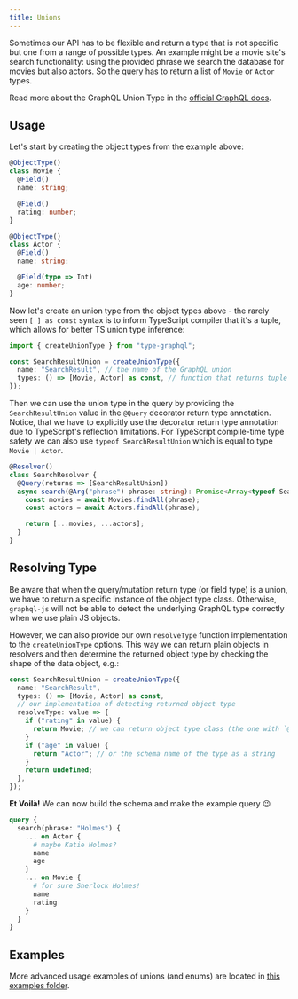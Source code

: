 ```yaml
---
title: Unions
---
```


Sometimes our API has to be flexible and return a type that is not specific but one from a range of possible types. An example might be a movie site's search functionality: using the provided phrase we search the database for movies but also actors. So the query has to return a list of `Movie` or `Actor` types.

Read more about the GraphQL Union Type in the [official GraphQL docs](http://graphql.org/learn/schema/#union-types).

## Usage

Let's start by creating the object types from the example above:

```typescript
@ObjectType()
class Movie {
  @Field()
  name: string;

  @Field()
  rating: number;
}
```

```typescript
@ObjectType()
class Actor {
  @Field()
  name: string;

  @Field(type => Int)
  age: number;
}
```

Now let's create an union type from the object types above - the rarely seen `[ ] as const` syntax is to inform TypeScript compiler that it's a tuple, which allows for better TS union type inference:

```typescript
import { createUnionType } from "type-graphql";

const SearchResultUnion = createUnionType({
  name: "SearchResult", // the name of the GraphQL union
  types: () => [Movie, Actor] as const, // function that returns tuple of object types classes
});
```

Then we can use the union type in the query by providing the `SearchResultUnion` value in the `@Query` decorator return type annotation.
Notice, that we have to explicitly use the decorator return type annotation due to TypeScript's reflection limitations.
For TypeScript compile-time type safety we can also use `typeof SearchResultUnion` which is equal to type `Movie | Actor`.

```typescript
@Resolver()
class SearchResolver {
  @Query(returns => [SearchResultUnion])
  async search(@Arg("phrase") phrase: string): Promise<Array<typeof SearchResultUnion>> {
    const movies = await Movies.findAll(phrase);
    const actors = await Actors.findAll(phrase);

    return [...movies, ...actors];
  }
}
```

## Resolving Type

Be aware that when the query/mutation return type (or field type) is a union, we have to return a specific instance of the object type class. Otherwise, `graphql-js` will not be able to detect the underlying GraphQL type correctly when we use plain JS objects.

However, we can also provide our own `resolveType` function implementation to the `createUnionType` options. This way we can return plain objects in resolvers and then determine the returned object type by checking the shape of the data object, e.g.:

```typescript
const SearchResultUnion = createUnionType({
  name: "SearchResult",
  types: () => [Movie, Actor] as const,
  // our implementation of detecting returned object type
  resolveType: value => {
    if ("rating" in value) {
      return Movie; // we can return object type class (the one with `@ObjectType()`)
    }
    if ("age" in value) {
      return "Actor"; // or the schema name of the type as a string
    }
    return undefined;
  },
});
```

**Et Voilà!** We can now build the schema and make the example query 😉

```graphql
query {
  search(phrase: "Holmes") {
    ... on Actor {
      # maybe Katie Holmes?
      name
      age
    }
    ... on Movie {
      # for sure Sherlock Holmes!
      name
      rating
    }
  }
}
```

## Examples

More advanced usage examples of unions (and enums) are located in [this examples folder](https://github.com/MichalLytek/type-graphql/tree/master/examples/enums-and-unions).
